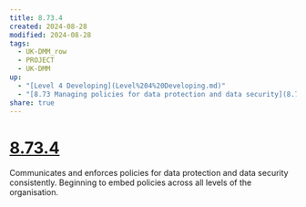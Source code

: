 ```yaml
---
title: 8.73.4
created: 2024-08-28
modified: 2024-08-28
tags:
  - UK-DMM_row
  - PROJECT
  - UK-DMM
up:
  - "[Level 4 Developing](Level%204%20Developing.md)"
  - "[8.73 Managing policies for data protection and data security](8.73%20Managing%20policies%20for%20data%20protection%20and%20data%20security.md)"
share: true
---
```

# [8.73.4](8.73.4.md)

Communicates and enforces policies for data protection and data security consistently. Beginning to embed policies across all levels of the organisation.
